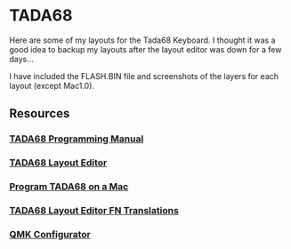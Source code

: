 # TADA68
Here are some of my layouts for the Tada68 Keyboard. I thought it was a good idea to backup my layouts after the layout editor was down for a few days...

I have included the FLASH.BIN file and screenshots of the layers for each layout (except Mac1.0).

## Resources

### [TADA68 Programming Manual](https://cdn.shopify.com/s/files/1/0267/1905/files/TATA68-Manual-1.pdf)

### [TADA68 Layout Editor](http://123.57.250.164:3000/tada68)

### [Program TADA68 on a Mac](https://www.reddit.com/r/MechanicalKeyboards/comments/520cov/using_an_originative_tada86_on_a_mac/)

### [TADA68 Layout Editor FN Translations](https://www.reddit.com/r/MechanicalKeyboards/comments/52totq/tada68_layout_editor_translation/?)

### [QMK Configurator](https://config.qmk.fm/#/tada68/LAYOUT_ansi)
